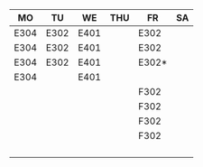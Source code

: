 |MO  |TU  |WE  |THU|FR   |SA|
|----|----|----|---|-----|--|
|E304|E302|E401|   |E302 |  |
|E304|E302|E401|   |E302 |  |
|E304|E302|E401|   |E302*|  |
|E304|    |E401|   |     |  |
|    |    |    |   |F302 |  |
|    |    |    |   |F302 |  |
|    |    |    |   |F302 |  |
|    |    |    |   |F302 |  |
|    |    |    |   |     |  |
|    |    |    |   |     |  |
|    |    |    |   |     |  |
|    |    |    |   |     |  |
